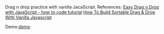 Drag n drop practice with vanilla JacaScript.
References:
[Easy Drag n Drop with JavaScript - how to code tutorial](https://www.youtube.com/watch?v=tZ45HZAkbLc)
[How To Build Sortable Drag & Drop With Vanilla Javascript](https://www.youtube.com/watch?v=jfYWwQrtzzY)

Demo:[demo](https://superyngo.github.io/drangNdrop/)
